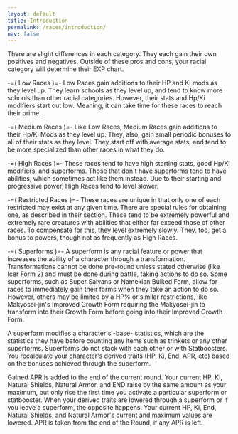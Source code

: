 ```yaml
---
layout: default
title: Introduction
permalink: /races/introduction/
nav: false
---
```


There are slight differences in each category. They each gain their own positives and negatives. Outside of these pros and cons, your racial category will determine their EXP chart.

-=( Low Races )=-
Low Races gain additions to their HP and Ki mods as they level up. They learn schools as they level up, and tend to know more schools than other racial categories. However, their stats and Hp/Ki modifiers start out low. Meaning, it can take time for these races to reach their prime.

-=( Medium Races )=-
Like Low Races, Medium Races gain additions to their Hp/Ki Mods as they level up. They, also, gain small periodic bonuses to all of their stats as they level. They start off with average stats, and tend to be more specialized than other races in what they do.

-=( High Races )=-
These races tend to have high starting stats, good Hp/Ki modifiers, and superforms. Those that don't have superforms tend to have abilities, which sometimes act like them instead. Due to their starting and progressive power, High Races tend to level slower.

-=( Restricted Races )=-
These races are unique in that only one of each restricted may exist at any given time. There are special rules for obtaining one, as described in their section. These tend to be extremely powerful and extremely rare creatures with abilities that either far exceed those of other races. To compensate for this, they level extremely slowly. They, too, get a bonus to powers, though not as frequently as High Races.

-=( Superforms )=-
A superform is any racial feature or power that increases the ability of a character through a transformation. Transformations cannot be done pre-round unless stated otherwise (like Icer Form 2) and must be done during battle, taking actions to do so. Some superforms, such as Super Saiyans or Namekian Bulked Form, allow for races to immediately gain their forms when they take an action to do so. However, others may be limited by a HP% or similar restrictions, like Makyosei-jin's Improved Growth Form requiring the Makyosei-jin to transform into their Growth Form before going into their Improved Growth Form.

A superform modifies a character's -base- statistics, which are the statistics they have before counting any items such as trinkets or any other superforms. Superforms do not stack with each other or with Statboosters. You recalculate your character's derived traits (HP, Ki, End, APR, etc) based on the bonuses achieved through the superform.

Gained APR is added to the end of the current round. Your current HP, Ki, Natural Shields, Natural Armor, and END raise by the same amount as your maximum, but only rise the first time you activate a particular superform or statbooster. When your derived traits are lowered through a superform or if you leave a superform, the opposite happens. Your current HP, Ki, End, Natural Shields, and Natural Armor's current and maximum values are lowered. APR is taken from the end of the Round, if any APR is left.